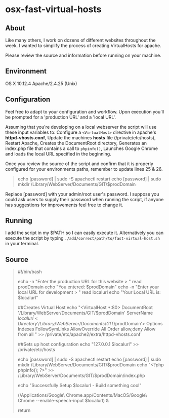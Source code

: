 # osx-fast-virtual-hosts

## About

Like many others, I work on dozens of different websites throughout the week. I wanted to simplify the process of creating VirtualHosts for apache.

Please review the source and information before running on your machine.

## Environment

OS X 10.12.4
Apache/2.4.25 (Unix)

## Configuration

Feel free to adapt to your configuration and workflow.  Upon execution you'll be prompted for a 'production URL' and a 'local URL'.  

Assuming that you're developing on a local webserver the script will use these input variables to:
   Configure a `<VirtualHost>` directive in apache's **httpd-vhosts.conf**,
   Update the machines **hosts** file (/private/etc/hosts),
   Restart Apache,
   Creates the DocumentRoot directory,
   Generates an index.php file that contains a call to `phpinfo()`,
   Launches Google Chrome and loads the local URL specified in the beginning.

Once you review the source of the script and confirm that it is properly configured for your environments paths, remember to update lines 25 & 26.

> echo [password] | sudo -S apachectl restart
> echo [password] | sudo mkdir /Library/WebServer/Documents/GIT/$prodDomain

Replace [password] with your admin/root user's password.  I suppose you could ask users to supply their password when running the script, if anyone has suggestions for improvements feel free to change it.

## Running

I add the script in my $PATH so I can easily execute it.  Alternatively you can execute the script by typing `./add/correct/path/to/fast-virtual-host.sh` in your terminal.

## Source

> #!/bin/bash
>
> echo -n "Enter the production URL for this website > "
> read prodDomain
> echo "You entered: $prodDomain"
> echo -n "Enter your local URL for development > "
> read localurl
> echo "Your Local URL is: $localurl"
>
> ##Creates Virtual Host
> echo "<VirtualHost *:80>
>    DocumentRoot '/Library/WebServer/Documents/GIT/$prodDomain'
>    ServerName $localurl
>        <Directory '/Library/WebServer/Documents/GIT/$prodDomain'>
>                Options Indexes FollowSymLinks
>                AllowOverride All
>                Order allow,deny
>                Allow from all
>        </Directory>
> </VirtualHost>" >> /private/etc/apache2/extra/httpd-vhosts.conf
>
>##Sets up host configuration
> echo "127.0.0.1     $localurl" >> /private/etc/hosts
> 
> echo [password] | sudo -S apachectl restart
> echo [password] | sudo mkdir /Library/WebServer/Documents/GIT/$prodDomain
> echo "<?php phpinfo(); ?>" >> /Library/WebServer/Documents/GIT/$prodDomain/index.php
> 
> echo "Successfully Setup $localurl - Build something cool"
>
> (/Applications/Google\ Chrome.app/Contents/MacOS/Google\ Chrome --enable-speech-input $localurl) &
>
> return